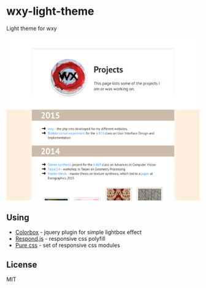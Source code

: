 # wxy-light-theme
Light theme for wxy

![](light-screenshot.png)

## Using

* [Colorbox](https://github.com/jackmoore/colorbox) - jquery plugin for simple lightbox effect
* [Respond.js](https://github.com/scottjehl/Respond) - responsive css polyfill
* [Pure css](https://github.com/yahoo/pure/) - set of responsive css modules

## License
MIT
